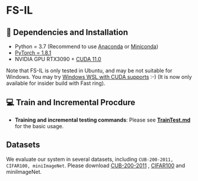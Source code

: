# FS-IL

## :wrench: Dependencies and Installation

- Python = 3.7 (Recommend to use [Anaconda](https://www.anaconda.com/download/#linux) or [Miniconda](https://docs.conda.io/en/latest/miniconda.html))
- [PyTorch = 1.8.1](https://pytorch.org/)
- NVIDIA GPU RTX3090 + [CUDA 11.0](https://developer.nvidia.com/cuda-downloads)

Note that FS-IL is only tested in Ubuntu, and may be not suitable for Windows. You may try [Windows WSL with CUDA supports](https://docs.microsoft.com/en-us/windows/win32/direct3d12/gpu-cuda-in-wsl) :-) (It is now only available for insider build with Fast ring).

## :computer: Train and Incremental Procdure

- **Training and incremental testing commands**: Please see **[TrainTest.md](docs/TrainTest.md)** for the basic usage.

## Datasets
We evaluate our system in several datasets, including ```CUB-200-2011, CIFAR100, miniImageNet```.
Please download [CUB-200-2011](http://www.vision.caltech.edu/visipedia/CUB-200-2011.html) ,  [CIFAR100](https://www.cs.toronto.edu/~kriz/cifar.html) and miniImageNet.


